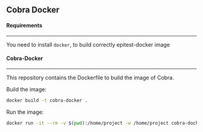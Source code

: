 ## Cobra Docker

#### Requirements
____

You need to install `docker`, to build correctly epitest-docker image

#### Cobra-Docker
____

This repository contains the Dockerfile to build the image of Cobra.

Build the image:
```bash
docker build -t cobra-docker .
```

Run the image:
```bash
docker run -it --rm -v $(pwd):/home/project -w /home/project cobra-docker:latest /bin/zsh
```
